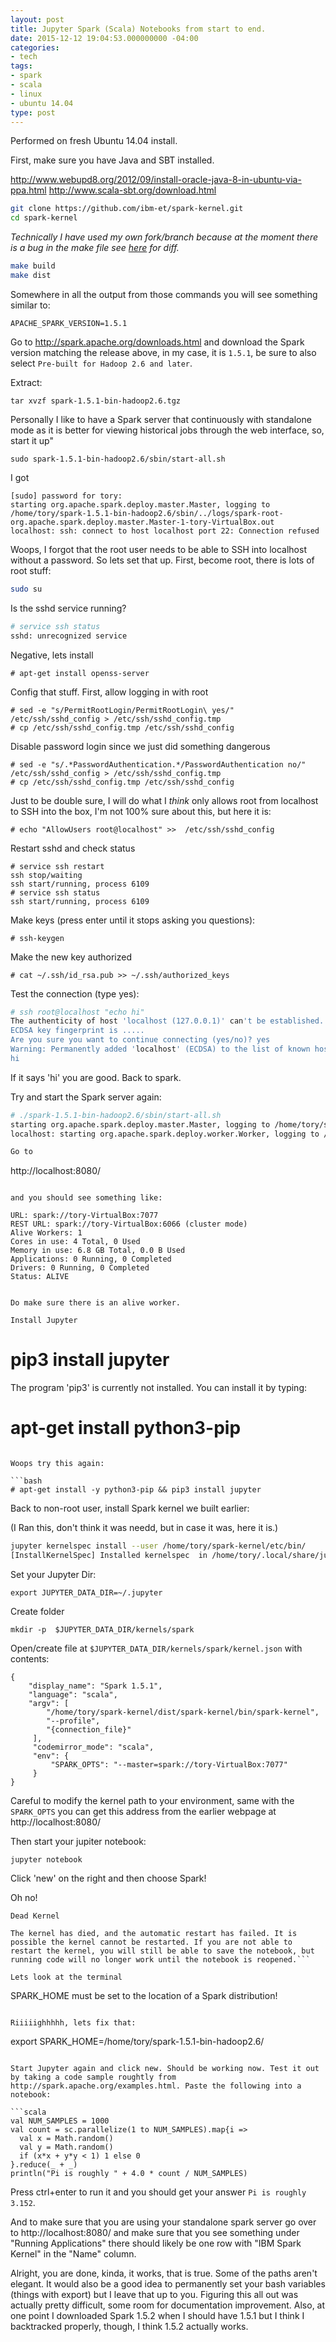 ```yaml
---
layout: post
title: Jupyter Spark (Scala) Notebooks from start to end.
date: 2015-12-12 19:04:53.000000000 -04:00
categories:
- tech
tags:
- spark
- scala
- linux
- ubuntu 14.04
type: post
---
```


Performed on fresh Ubuntu 14.04 install.

First, make sure you have Java and SBT installed.

http://www.webupd8.org/2012/09/install-oracle-java-8-in-ubuntu-via-ppa.html
http://www.scala-sbt.org/download.html

```bash
git clone https://github.com/ibm-et/spark-kernel.git
cd spark-kernel
```

_Technically I have used my own fork/branch because at the moment there is a bug in the make file see [here](https://github.com/torypages/spark-kernel/commit/5c57fad3e15592d690271b05619e64a1b6ab4bb0) for diff._

```bash
make build
make dist
```

Somewhere in all the output from those commands you will see something similar to:
```
APACHE_SPARK_VERSION=1.5.1
```

Go to http://spark.apache.org/downloads.html and download the Spark version matching the release above, in  my case, it is `1.5.1`, be sure to also select `Pre-built for Hadoop 2.6 and later`.

Extract:

```
tar xvzf spark-1.5.1-bin-hadoop2.6.tgz
```

Personally I like to have a Spark server that continuously with standalone mode as it is better for viewing historical jobs through the web interface, so, start it up"

```
sudo spark-1.5.1-bin-hadoop2.6/sbin/start-all.sh
```

I got

```
[sudo] password for tory:
starting org.apache.spark.deploy.master.Master, logging to /home/tory/spark-1.5.1-bin-hadoop2.6/sbin/../logs/spark-root-org.apache.spark.deploy.master.Master-1-tory-VirtualBox.out
localhost: ssh: connect to host localhost port 22: Connection refused
```

Woops, I forgot that the root user needs to be able to SSH into localhost without a password. So lets set that up. First, become root, there is lots of root stuff:

```bash
sudo su
```

Is the sshd service running?

```bash
# service ssh status
sshd: unrecognized service
```

Negative, lets install

```
# apt-get install openss-server
```

Config that stuff. First, allow logging in with root

```
# sed -e "s/PermitRootLogin/PermitRootLogin\ yes/" /etc/ssh/sshd_config > /etc/ssh/sshd_config.tmp
# cp /etc/ssh/sshd_config.tmp /etc/ssh/sshd_config
```

Disable password login since we just did something dangerous

```
# sed -e "s/.*PasswordAuthentication.*/PasswordAuthentication no/" /etc/ssh/sshd_config > /etc/ssh/sshd_config.tmp
# cp /etc/ssh/sshd_config.tmp /etc/ssh/sshd_config
```

Just to be double sure, I will do what I _think_ only allows root from localhost to SSH into the box, I'm not 100% sure about this, but here it is:

```
# echo "AllowUsers root@localhost" >>  /etc/ssh/sshd_config
```

Restart sshd and check status

```
# service ssh restart
ssh stop/waiting
ssh start/running, process 6109
# service ssh status
ssh start/running, process 6109
```

Make keys (press enter until it stops asking you questions):

```
# ssh-keygen
```

Make the new key authorized

```
# cat ~/.ssh/id_rsa.pub >> ~/.ssh/authorized_keys
```

Test the connection (type yes):

```bash
# ssh root@localhost "echo hi"
The authenticity of host 'localhost (127.0.0.1)' can't be established.
ECDSA key fingerprint is .....
Are you sure you want to continue connecting (yes/no)? yes
Warning: Permanently added 'localhost' (ECDSA) to the list of known hosts.
hi
```
If it says 'hi' you are good. Back to spark.

Try and start the Spark server again:


```bash
# ./spark-1.5.1-bin-hadoop2.6/sbin/start-all.sh
starting org.apache.spark.deploy.master.Master, logging to /home/tory/spark-1.5.1-bin-hadoop2.6/sbin/../logs/spark-root-org.apache.spark.deploy.master.Master-1-tory-VirtualBox.out
localhost: starting org.apache.spark.deploy.worker.Worker, logging to /home/tory/spark-1.5.1-bin-hadoop2.6/sbin/../logs/spark-root-org.apache.spark.deploy.worker.Worker-1-tory-VirtualBox.out````

Go to

```
http://localhost:8080/
```

and you should see something like:

```
    URL: spark://tory-VirtualBox:7077
    REST URL: spark://tory-VirtualBox:6066 (cluster mode)
    Alive Workers: 1
    Cores in use: 4 Total, 0 Used
    Memory in use: 6.8 GB Total, 0.0 B Used
    Applications: 0 Running, 0 Completed
    Drivers: 0 Running, 0 Completed
    Status: ALIVE
```

Do make sure there is an alive worker.

Install Jupyter

```
# pip3 install jupyter
The program 'pip3' is currently not installed. You can install it by typing:
# apt-get install python3-pip
```

Woops try this again:

```bash
# apt-get install -y python3-pip && pip3 install jupyter
```

Back to non-root user, install Spark kernel we built earlier:

(I Ran this, don't think it was needd, but in case it was, here it is.)
```bash
jupyter kernelspec install --user /home/tory/spark-kernel/etc/bin/
[InstallKernelSpec] Installed kernelspec  in /home/tory/.local/share/jupyter/kernels/
```

Set your Jupyter Dir:

```
export JUPYTER_DATA_DIR=~/.jupyter
```

Create folder
```
mkdir -p  $JUPYTER_DATA_DIR/kernels/spark
```

Open/create file at `$JUPYTER_DATA_DIR/kernels/spark/kernel.json` with contents:

```
{
    "display_name": "Spark 1.5.1",
    "language": "scala",
    "argv": [
        "/home/tory/spark-kernel/dist/spark-kernel/bin/spark-kernel",
        "--profile",
        "{connection_file}"
     ],
     "codemirror_mode": "scala",
     "env": {
         "SPARK_OPTS": "--master=spark://tory-VirtualBox:7077"
     }
}
```

Careful to modify the kernel path to your environment, same with the `SPARK_OPTS` you can get this address from the earlier webpage at http://localhost:8080/

Then start your jupiter notebook:

```
jupyter notebook
```

Click 'new' on the right and then choose Spark!

Oh no!

```
Dead Kernel

The kernel has died, and the automatic restart has failed. It is possible the kernel cannot be restarted. If you are not able to restart the kernel, you will still be able to save the notebook, but running code will no longer work until the notebook is reopened.```

Lets look at the terminal

```
SPARK_HOME must be set to the location of a Spark distribution!
```

Riiiiighhhhh, lets fix that:

```
export SPARK_HOME=/home/tory/spark-1.5.1-bin-hadoop2.6/
```

Start Jupyter again and click new. Should be working now. Test it out by taking a code sample roughtly from http://spark.apache.org/examples.html. Paste the following into a notebook:

```scala
val NUM_SAMPLES = 1000
val count = sc.parallelize(1 to NUM_SAMPLES).map{i =>
  val x = Math.random()
  val y = Math.random()
  if (x*x + y*y < 1) 1 else 0
}.reduce(_ + _)
println("Pi is roughly " + 4.0 * count / NUM_SAMPLES)
```

Press ctrl+enter to run it and you should get your answer `Pi is roughly 3.152`.

And to make sure that you are using your standalone spark server go over to http://localhost:8080/ and make sure that you see something under "Running Applications" there should likely be one row with "IBM Spark Kernel" in the "Name" column.


Alright, you are done, kinda, it works, that is true. Some of the paths aren't elegant. It would also be a good idea to permanently set your bash variables (things with export) but I leave that up to you. Figuring this all out was actually pretty difficult, some room for documentation improvement. Also, at one point I downloaded Spark 1.5.2 when I should have 1.5.1 but I think I backtracked properly, though, I think 1.5.2 actually works.
